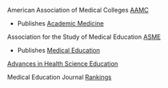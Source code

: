 American Association of Medical Colleges [AAMC](https://www.aamc.org/)
  - Publishes [Academic Medicine](https://journals.lww.com/academicmedicine/pages/default.aspx)

Association for the Study of Medical Education [ASME](https://www.asme.org.uk/)
  - Publishes [Medical Education](https://onlinelibrary.wiley.com/journal/13652923)

[Advances in Health Science Education](https://link.springer.com/journal/10459)

Medical Education Journal [Rankings](https://www.ncbi.nlm.nih.gov/pmc/articles/PMC4944326/)
